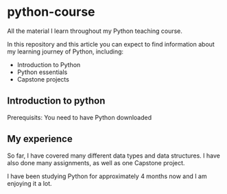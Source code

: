 # python-course
All the material I learn throughout my Python teaching course. 

In this repository and this article you can expect to find information about my learning journey of Python, including:
- Introduction to Python
- Python essentials
- Capstone projects

## Introduction to python

Prerequisits: 
You need to have Python downloaded

## My experience

So far, I have covered many different data types and data structures. I have also done many assignments, as well as one Capstone project. 

I have been studying Python for approximately 4 months now and I am enjoying it a lot.
